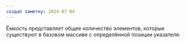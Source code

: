 ```yaml
---
создал заметку: 2024-07-04
---
```

Ёмкость представляет общее количество элементов, которые существуют в базовом массиве с определённой позиции указателя.
